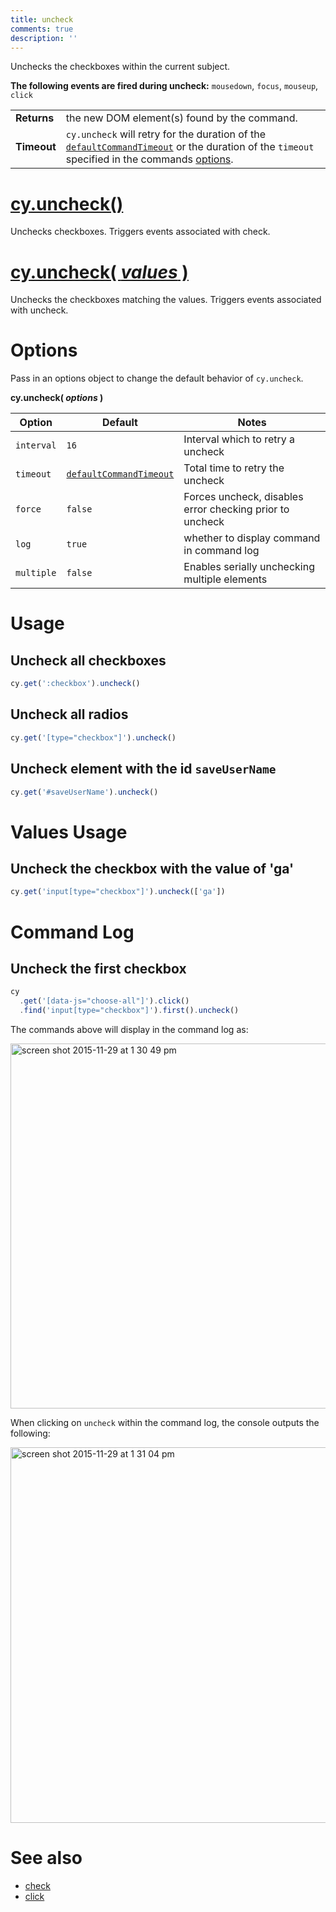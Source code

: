 ```yaml
---
title: uncheck
comments: true
description: ''
---
```


Unchecks the checkboxes within the current subject.

**The following events are fired during uncheck:** `mousedown`, `focus`, `mouseup`, `click`

| | |
|--- | --- |
| **Returns** | the new DOM element(s) found by the command. |
| **Timeout** | `cy.uncheck` will retry for the duration of the [`defaultCommandTimeout`](https://on.cypress.io/guides/configuration#timeouts) or the duration of the `timeout` specified in the commands [options](#options). |

# [cy.uncheck()](#usage)

Unchecks checkboxes. Triggers events associated with check.

# [cy.uncheck( *values* )](#values-usage)

Unchecks the checkboxes matching the values. Triggers events associated with uncheck.

# Options

Pass in an options object to change the default behavior of `cy.uncheck`.

**cy.uncheck( *options* )**

Option | Default | Notes
--- | --- | ---
`interval` | `16` | Interval which to retry a uncheck
`timeout` | [`defaultCommandTimeout`](https://on.cypress.io/guides/configuration#timeouts) | Total time to retry the uncheck
`force` | `false` | Forces uncheck, disables error checking prior to uncheck
`log` | `true` | whether to display command in command log
`multiple` | `false` | Enables serially unchecking multiple elements

# Usage

## Uncheck all checkboxes

```javascript
cy.get(':checkbox').uncheck()
```

## Uncheck all radios

```javascript
cy.get('[type="checkbox"]').uncheck()
```

## Uncheck element with the id `saveUserName`

```javascript
cy.get('#saveUserName').uncheck()
```

# Values Usage

## Uncheck the checkbox with the value of 'ga'

```javascript
cy.get('input[type="checkbox"]').uncheck(['ga'])
```

# Command Log

## Uncheck the first checkbox

```javascript
cy
  .get('[data-js="choose-all"]').click()
  .find('input[type="checkbox"]').first().uncheck()
```

The commands above will display in the command log as:

<img width="584" alt="screen shot 2015-11-29 at 1 30 49 pm" src="https://cloud.githubusercontent.com/assets/1271364/11459133/7bf25814-969d-11e5-9f03-9d2d4538fcd5.png">

When clicking on `uncheck` within the command log, the console outputs the following:

<img width="601" alt="screen shot 2015-11-29 at 1 31 04 pm" src="https://cloud.githubusercontent.com/assets/1271364/11459134/7f29dea8-969d-11e5-9843-dfd07dfe888f.png">

# See also

- [check](https://on.cypress.io/api/check)
- [click](https://on.cypress.io/api/click)
